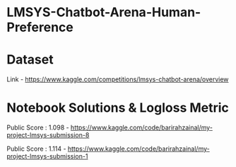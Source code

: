# LMSYS-Chatbot-Arena-Human-Preference

# Dataset 

Link - https://www.kaggle.com/competitions/lmsys-chatbot-arena/overview

# Notebook Solutions & Logloss Metric

Public Score : 1.098 - https://www.kaggle.com/code/barirahzainal/my-project-lmsys-submission-8

Public Score : 1.114 - https://www.kaggle.com/code/barirahzainal/my-project-lmsys-submission-1
